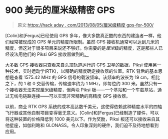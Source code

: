 # 900 美元的厘米级精密 GPS

> 原文:[https://hack aday . com/2013/08/05/厘米级精度 gps-for-500/](https://hackaday.com/2013/08/05/centimeter-level-precision-gps-for-500/)

[Colin]和[Fergus]已经使用 GPS 多年，像大多数真正酷的东西的建造者一样，他们经常被现成的 GPS 单元的精度所限制。虽然 GPS 接收机通常可以达到几米的精度，但这对于很多项目来说还不够好。你需要的是*厘米*级的精度，这是那些人已经设法用他们的 Piksi GPS 接收器做到的[。](http://www.kickstarter.com/projects/swiftnav/985736936?token=398b4977)

大多数 GPS 接收器只查看来自头顶轨道运行的 GPS 卫星的数据，Piksi 使用另一种技术，实时运动学(RTK)，以精确的精度确定接收器的位置。RTK 背后的基本思想是查看 1575.42 MHz 的 GPS 信号的载波频率。该频率的波长为 19 cm，相比之下，的 1 和 0 交替传输，传输速率约为 1 MHz，即每位约 300 米。虽然只有一个接收器无法实现厘米级精度，但两块 Piksi 板——一个基站和一个车载基站，通过无线电链路连接——可以实现非常精确的高精度 GPS 接收器。

以前，商业 RTK GPS 系统的成本高达数千美元，这使得依赖这种精度水平的四轴飞行器或其他自制项目变得毫无意义。[Colin]和[Fergus]已经制造了硬件，可以将这种装置的价格降低到 1000 美元以下。作为奖励，Piksi 板还可以接收来自其他星座，如伽利略和 GLONASS。令人印象深刻的硬件，我们迫不及待地想看到应用。